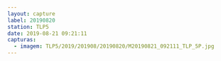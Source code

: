 ```yaml
---
layout: capture
label: 20190820
station: TLP5
date: 2019-08-21 09:21:11
capturas:
  - imagem: TLP5/2019/201908/20190820/M20190821_092111_TLP_5P.jpg
---
```

